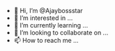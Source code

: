 - 👋 Hi, I’m @Ajaybossstar
- 👀 I’m interested in ...
- 🌱 I’m currently learning ...
- 💞️ I’m looking to collaborate on ...
- 📫 How to reach me ...

<!---
Ajaybossstar/Ajaybossstar is a ✨ special ✨ repository because its `README.md` (this file) appears on your GitHub profile.
You can click the Preview link to take a look at your changes.
--->
